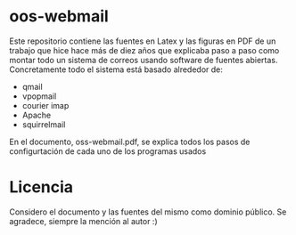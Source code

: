 # oos-webmail

Este repositorio contiene las fuentes en Latex y las figuras en PDF de un trabajo que hice hace más de diez años que explicaba paso a paso como montar todo un sistema de correos usando software de fuentes abiertas. Concretamente todo el sistema está basado alrededor de:

* qmail
* vpopmail
* courier imap
* Apache
* squirrelmail

En el documento, oss-webmail.pdf, se explica todos los pasos de configurtación de cada uno de los programas usados

# Licencia

Considero el documento y las fuentes del mismo como dominio público. Se agradece, siempre la mención al autor :)
